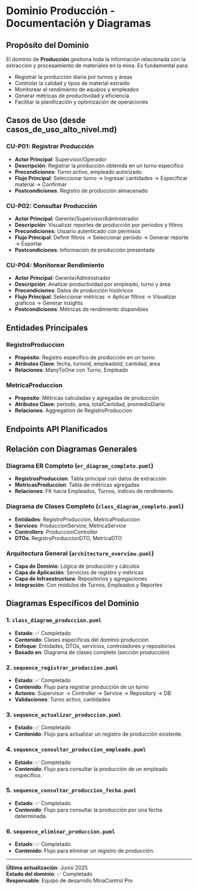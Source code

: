 # Dominio Producción - Documentación y Diagramas

## Propósito del Dominio

El dominio de **Producción** gestiona toda la información relacionada con la extracción y procesamiento de materiales en la mina. Es fundamental para:

- Registrar la producción diaria por turnos y áreas
- Controlar la calidad y tipos de material extraído
- Monitorear el rendimiento de equipos y empleados
- Generar métricas de productividad y eficiencia
- Facilitar la planificación y optimización de operaciones

## Casos de Uso (desde casos_de_uso_alto_nivel.md)

### CU-P01: Registrar Producción

- **Actor Principal**: Supervisor/Operador
- **Descripción**: Registrar la producción obtenida en un turno específico
- **Precondiciones**: Turno activo, empleado autorizado
- **Flujo Principal**: Seleccionar turno → Ingresar cantidades → Especificar material → Confirmar
- **Postcondiciones**: Registro de producción almacenado

### CU-P02: Consultar Producción

- **Actor Principal**: Gerente/Supervisor/Administrador
- **Descripción**: Visualizar reportes de producción por períodos y filtros
- **Precondiciones**: Usuario autenticado con permisos
- **Flujo Principal**: Definir filtros → Seleccionar período → Generar reporte → Exportar
- **Postcondiciones**: Información de producción presentada



### CU-P04: Monitorear Rendimiento

- **Actor Principal**: Gerente/Administrador
- **Descripción**: Analizar productividad por empleado, turno y área
- **Precondiciones**: Datos de producción históricos
- **Flujo Principal**: Seleccionar métricas → Aplicar filtros → Visualizar gráficos → Generar insights
- **Postcondiciones**: Métricas de rendimiento disponibles

## Entidades Principales

### RegistroProduccion
- **Propósito**: Registro específico de producción en un turno
- **Atributos Clave**: fecha, turnoId, empleadoId, cantidad, area
- **Relaciones**: ManyToOne con Turno, Empleado



### MetricaProduccion
- **Propósito**: Métricas calculadas y agregadas de producción
- **Atributos Clave**: periodo, area, totalCantidad, promedioDiario
- **Relaciones**: Aggregation de RegistroProduccion

## Endpoints API Planificados



## Relación con Diagramas Generales

### Diagrama ER Completo (`er_diagram_completo.puml`)
- **RegistrosProduccion**: Tabla principal con datos de extracción
- **MetricasProduccion**: Tabla de métricas agregadas
- **Relaciones**: FK hacia Empleados, Turnos, índices de rendimiento

### Diagrama de Clases Completo (`class_diagram_completo.puml`)
- **Entidades**: RegistroProduccion, MetricaProduccion
- **Services**: ProduccionService, MetricaService
- **Controllers**: ProduccionController
- **DTOs**: RegistroProduccionDTO, MetricaDTO

### Arquitectura General (`architecture_overview.puml`)
- **Capa de Dominio**: Lógica de producción y cálculos
- **Capa de Aplicación**: Servicios de registro y métricas
- **Capa de Infraestructura**: Repositorios y agregaciones
- **Integración**: Con módulos de Turnos, Empleados y Reportes

## Diagramas Específicos del Dominio

### 1. `class_diagram_produccion.puml`
- **Estado**: ✅ Completado
- **Contenido**: Clases específicas del dominio producción
- **Enfoque**: Entidades, DTOs, servicios, controladores y repositorios
- **Basado en**: Diagrama de clases completo (sección producción)

### 2. `sequence_registrar_produccion.puml`
- **Estado**: ✅ Completado
- **Contenido**: Flujo para registrar producción de un turno
- **Actores**: Supervisor → Controller → Service → Repository → DB
- **Validaciones**: Turno activo, cantidades

### 3. `sequence_actualizar_produccion.puml`
- **Estado**: ✅ Completado
- **Contenido**: Flujo para actualizar un registro de producción existente.

### 4. `sequence_consultar_produccion_empleado.puml`
- **Estado**: ✅ Completado
- **Contenido**: Flujo para consultar la producción de un empleado específico.

### 5. `sequence_consultar_produccion_fecha.puml`
- **Estado**: ✅ Completado
- **Contenido**: Flujo para consultar la producción por una fecha determinada.

### 6. `sequence_eliminar_produccion.puml`
- **Estado**: ✅ Completado
- **Contenido**: Flujo para eliminar un registro de producción.

---
**Última actualización**: Junio 2025  
**Estado del dominio**: ✅ Completado  
**Responsable**: Equipo de desarrollo MinaControl Pro
